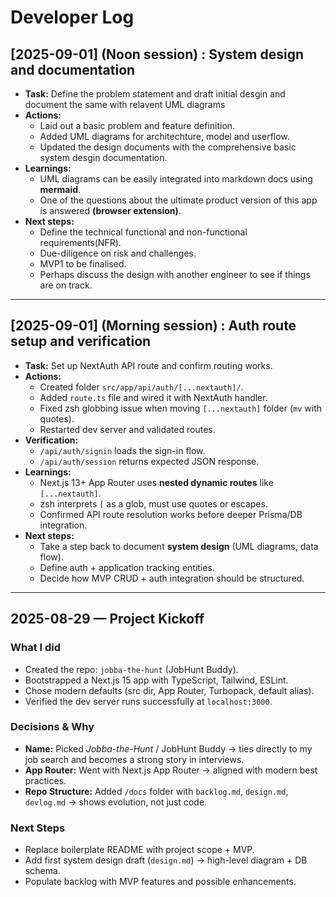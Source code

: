 # Developer Log

## [2025-09-01] (Noon session) : System design and documentation

- **Task:** Define the problem statement and draft initial desgin and document the same with relavent UML diagrams
- **Actions:**
  - Laid out a basic problem and feature definition.
  - Added UML diagrams for architechture, model and userflow.
  - Updated the design documents with the comprehensive basic system desgin documentation.
- **Learnings:**
  - UML diagrams can be easily integrated into markdown docs using **mermaid**.
  - One of the questions about the ultimate product version of this app is answered **(browser extension)**.
- **Next steps:**
  - Define the technical functional and non-functional requirements(NFR).
  - Due-diligence on risk and challenges.
  - MVP1 to be finalised.
  - Perhaps discuss the design with another engineer to see if things are on track. 
---

## [2025-09-01] (Morning session) : Auth route setup and verification

- **Task:** Set up NextAuth API route and confirm routing works.
- **Actions:**
  - Created folder `src/app/api/auth/[...nextauth]/`.
  - Added `route.ts` file and wired it with NextAuth handler.
  - Fixed zsh globbing issue when moving `[...nextauth]` folder (`mv` with quotes).
  - Restarted dev server and validated routes.
- **Verification:**
  - `/api/auth/signin` loads the sign-in flow.
  - `/api/auth/session` returns expected JSON response.
- **Learnings:**
  - Next.js 13+ App Router uses **nested dynamic routes** like `[...nextauth]`.
  - zsh interprets `[` as a glob, must use quotes or escapes.
  - Confirmed API route resolution works before deeper Prisma/DB integration.
- **Next steps:**
  - Take a step back to document **system design** (UML diagrams, data flow).
  - Define auth + application tracking entities.
  - Decide how MVP CRUD + auth integration should be structured.

---

## 2025-08-29 — Project Kickoff

### What I did
- Created the repo: `jobba-the-hunt` (JobHunt Buddy).
- Bootstrapped a Next.js 15 app with TypeScript, Tailwind, ESLint.
- Chose modern defaults (src dir, App Router, Turbopack, default alias).
- Verified the dev server runs successfully at `localhost:3000`.

### Decisions & Why
- **Name:** Picked *Jobba-the-Hunt* / JobHunt Buddy → ties directly to my job search and becomes a strong story in interviews.  
- **App Router:** Went with Next.js App Router → aligned with modern best practices.  
- **Repo Structure:** Added `/docs` folder with `backlog.md`, `design.md`, `devlog.md` → shows evolution, not just code.  

### Next Steps
- Replace boilerplate README with project scope + MVP.  
- Add first system design draft (`design.md`) → high-level diagram + DB schema.  
- Populate backlog with MVP features and possible enhancements.  
